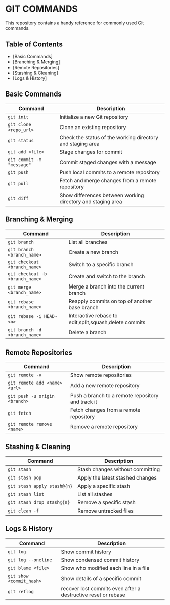 # GIT COMMANDS

This repository contains a handy reference for commonly used Git commands.

## Table of Contents

- [Basic Commands]
- [Branching & Merging]
- [Remote Repositories]
- [Stashing & Cleaning]
- [Logs & History]

## Basic Commands

| Command | Description |
| --- | --- |
| `git init` | Initialize a new Git repository |
| `git clone <repo_url>` | Clone an existing repository |
| `git status` | Check the status of the working directory and staging area |
| `git add <file>` | Stage changes for commit |
| `git commit -m "message"` | Commit staged changes with a message |
| `git push` | Push local commits to a remote repository |
| `git pull` | Fetch and merge changes from a remote repository |
| `git diff` | Show differences between working directory and staging area |

## Branching & Merging

| Command | Description |
| --- | --- |
| `git branch` | List all branches |
| `git branch <branch_name>` | Create a new branch |
| `git checkout <branch_name>` | Switch to a specific branch |
| `git checkout -b <branch_name>` | Create and switch to the branch |
| `git merge <branch_name>` | Merge a branch into the current branch |
| `git rebase <branch_name>` | Reapply commits on top of another base branch |
| `git rebase -i HEAD~<n>` | Interactive rebase to edit,split,squash,delete commits |
| `git branch -d <branch_name>` | Delete a branch |

## Remote Repositories

| Command | Description |
| --- | --- |
| `git remote -v` | Show remote repositories |
| `git remote add <name> <url>` | Add a new remote repository |
| `git push -u origin <branch>` | Push a branch to a remote repository and track it |
| `git fetch` | Fetch changes from a remote repository |
| `git remote remove <name>` | Remove a remote repository |

## Stashing & Cleaning

| Command | Description |
| --- | --- |
| `git stash` | Stash changes without committing |
| `git stash pop` | Apply the latest stashed changes |
| `git stash apply stash@{n}` | Apply a specific stash  |
| `git stash list` | List all stashes |
| `git stash drop stash@{n}` | Remove a specific stash |
| `git clean -f` | Remove untracked files |

## Logs & History

| Command | Description |
| --- | --- |
| `git log` | Show commit history |
| `git log --oneline` | Show condensed commit history |
| `git blame <file>` | Show who modified each line in a file |
| `git show <commit_hash>` | Show details of a specific commit |
| `git reflog` |  recover lost commits even after a destructive reset or rebase |
